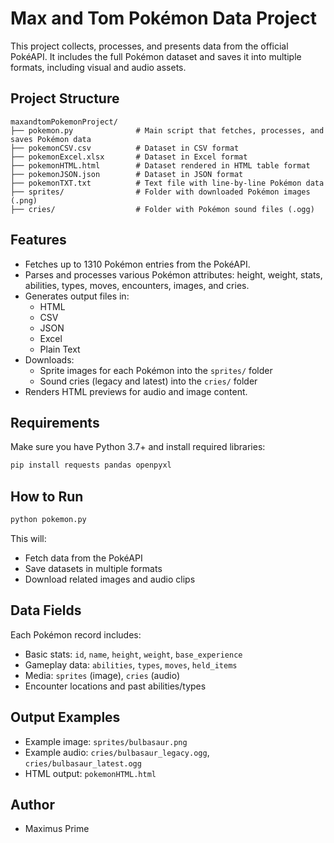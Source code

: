 # Max and Tom Pokémon Data Project

This project collects, processes, and presents data from the official PokéAPI. It includes the full Pokémon dataset and saves it into multiple formats, including visual and audio assets.

## Project Structure

```
maxandtomPokemonProject/
├── pokemon.py              # Main script that fetches, processes, and saves Pokémon data
├── pokemonCSV.csv          # Dataset in CSV format
├── pokemonExcel.xlsx       # Dataset in Excel format
├── pokemonHTML.html        # Dataset rendered in HTML table format
├── pokemonJSON.json        # Dataset in JSON format
├── pokemonTXT.txt          # Text file with line-by-line Pokémon data
├── sprites/                # Folder with downloaded Pokémon images (.png)
├── cries/                  # Folder with Pokémon sound files (.ogg)
```

## Features

- Fetches up to 1310 Pokémon entries from the PokéAPI.
- Parses and processes various Pokémon attributes: height, weight, stats, abilities, types, moves, encounters, images, and cries.
- Generates output files in:
  - HTML
  - CSV
  - JSON
  - Excel
  - Plain Text
- Downloads:
  - Sprite images for each Pokémon into the `sprites/` folder
  - Sound cries (legacy and latest) into the `cries/` folder
- Renders HTML previews for audio and image content.

## Requirements

Make sure you have Python 3.7+ and install required libraries:

```bash
pip install requests pandas openpyxl
```

## How to Run

```bash
python pokemon.py
```

This will:
- Fetch data from the PokéAPI
- Save datasets in multiple formats
- Download related images and audio clips

## Data Fields

Each Pokémon record includes:
- Basic stats: `id`, `name`, `height`, `weight`, `base_experience`
- Gameplay data: `abilities`, `types`, `moves`, `held_items`
- Media: `sprites` (image), `cries` (audio)
- Encounter locations and past abilities/types

## Output Examples

- Example image: `sprites/bulbasaur.png`
- Example audio: `cries/bulbasaur_legacy.ogg`, `cries/bulbasaur_latest.ogg`
- HTML output: `pokemonHTML.html`

## Author

- Maximus Prime
